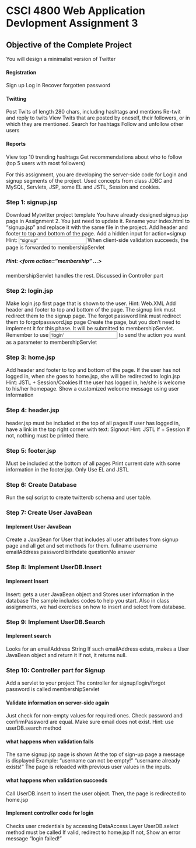 
# CSCI 4800 Web Application Devlopment Assignment 3
## Objective of the Complete Project
You will design a minimalist version of Twitter 

#### Registration
Sign up
Log in
Recover forgotten password

#### Twitting
Post Twits of length 280 chars, including hashtags and mentions
Re-twit and reply to twits
View Twits that are posted by oneself, their followers, or in which they are mentioned.
Search for hashtags
Follow and unfollow other users
#### Reports
View top 10 trending hashtags
Get recommendations about who to follow (top 5 users with most followers)

For this assignment, you are developing the server-side code for
Login and signup segments of the project.
Used concepts from class
JDBC and MySQL, Servlets, JSP, some EL and JSTL, Session and cookies.

### Step 1: signup.jsp 
Download Mytwitter project template
You have already designed signup.jsp page in Assignment 2.
You just need to update it.
Rename your index.html to “signup.jsp” and replace it with the same file in the project.
Add header and footer to top and bottom of the page.
Add a hidden input for action=signup
Hint: <input type=“hidden” name=“action” value=“signup”>
When client-side validation succeeds, the page is forwarded to membershipServlet
##### Hint: <form action=“membership” …>
membershipServlet handles the rest.
Discussed in Controller part

### Step 2: login.jsp 
Make login.jsp first page that is shown to the user.
Hint: Web.XML
Add header and footer to top and bottom of the page.
The signup link must redirect them to the signup page.
The forgot password link must redirect them to forgotpassword.jsp page
Create the page, but you don’t need to implement it for this phase.
It will be submitted to membershipServlet.
Remember to use <input type=‘hidden’ name=“action” value=‘login’> to send the action you want as a parameter to membershipServlet

### Step 3: home.jsp 
Add header and footer to top and bottom of the page.
If the user has not logged in, when she goes to home.jsp, she will be redirected to login.jsp
Hint: JSTL + Session/Cookies
If the user has logged in, he/she is welcome to his/her homepage. 
Show a customized welcome message using user information

### Step 4: header.jsp 
header.jsp must be included at the top of all pages
If user has logged in, have a link in the top right corner with text: 
Signout
Hint: JSTL If + Session
If not, nothing must be printed there.

### Step 5: footer.jsp 
Must be included at the bottom of all pages
Print current date with some information in the footer.jsp.
Only Use EL and JSTL

### Step 6: Create Database 
Run the sql script to create twitterdb schema and user table.

### Step 7: Create User JavaBean 
#### Implement User JavaBean
Create a JavaBean for User that includes all user attributes from signup page and all get and set methods for them.
fullname
username
emailAddress
password
birthdate
questionNo
answer

### Step 8: Implement UserDB.Insert 
#### Implement Insert
Insert: gets a user JavaBean object and Stores user information in the database
The sample includes codes to help you start. Also in class assignments, we had exercises on how to insert and select from database.

### Step 9: Implement UserDB.Search 
#### Implement search
Looks for an emailAddress String 
If such emailAddress exists, makes a User JavaBean object and return it
If not, it returns null.

### Step 10: Controller part for Signup 
Add a servlet to your project
The controller for signup/login/forgot password is called  membershipServlet

#### Validate information on server-side again
Just check for non-empty values for required ones.
Check password and confirmPassword are equal.
Make sure email does not exist. 
Hint: use userDB.search method

#### what happens when validation fails 
The same signup.jsp page is shown
At the top of sign-up page a message is displayed
Example: “username can not be empty!”
“username already exists!”
The page is reloaded with previous user values in the inputs.
#### what happens when validation succeeds
Call UserDB.insert to insert the user object.
Then, the page is redirected to home.jsp

#### Implement controller code for login
Checks user credentials by accessing DataAccess Layer
UserDB.select method must be called
If valid, redirect to home.jsp
If not, Show an error message “login failed!”


